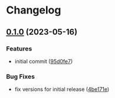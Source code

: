 # Changelog

## [0.1.0](https://github.com/oddsdk/passkeys/compare/passkeys-v0.0.1...passkeys-v0.1.0) (2023-05-16)


### Features

* initial commit ([95d0fe7](https://github.com/oddsdk/passkeys/commit/95d0fe725a641008c18dc424dc3d2cd0721ea50d))


### Bug Fixes

* fix versions for initial release ([4be171e](https://github.com/oddsdk/passkeys/commit/4be171e07936c890e99a4f1b61ad3a94df4f74e3))

